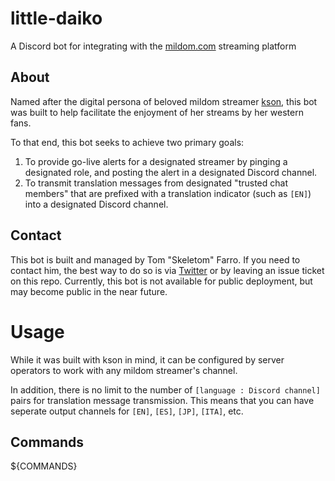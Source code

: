 # little-daiko
A Discord bot for integrating with the [mildom.com](https://www.mildom.com) streaming platform
 
## About
Named after the digital persona of beloved mildom streamer [kson](https://www.mildom.com/10882672), this bot was built to help facilitate the enjoyment of her streams by her western fans. 
 
To that end, this bot seeks to achieve two primary goals:
1) To provide go-live alerts for a designated streamer by pinging a designated role, and posting the alert in a designated Discord channel.
2) To transmit translation messages from designated "trusted chat members" that are prefixed with a translation indicator (such as `[EN]`) into a designated Discord channel. 
 
## Contact
 
This bot is built and managed by Tom "Skeletom" Farro. If you need to contact him, the best way to do so is via [Twitter](https://www.twitter.com/fomtarro) or by leaving an issue ticket on this repo. Currently, this bot is not available for public deployment, but may become public in the near future.
 
# Usage
 
While it was built with kson in mind, it can be configured by server operators to work with any mildom streamer's channel. 
 
In addition, there is no limit to the number of `[language : Discord channel]` pairs for translation message transmission. This means that you can have seperate output channels for `[EN]`, `[ES]`, `[JP]`, `[ITA]`, etc.
 
## Commands
${COMMANDS}